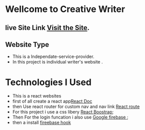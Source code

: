 # Wellcome to Creative Writer

## live Site Link [Visit the Site](https://wildlife-faa1f.web.app/).

## Website Type

- This is a Independate-service-provider.
- In this project is individual writer's website .

# Technologies I Used

- This is a react websites
- first of all create a react app[React Doc](https://reactjs.org/docs/create-a-new-react-app.html)
- then Use react router for custom nav and nav link [React route ](https://reactrouter.com/docs/en/v6/getting-started/installation)
- For this project i use a css libery [React Boostrap](https://react-bootstrap.github.io/getting-started/introduction);
- Then For the login funcation i also use [Google firebase ](https://firebase.google.com/?gclid=CjwKCAjw9e6SBhB2EiwA5myr9sSx8iWwz3QVj2tq2prL1Mh2ReYYvB3faVnXlYkDHKjZvqf2ENmWxxoCuCoQAvD_BwE&gclsrc=aw.ds);
- then a install [fireebase hook](https://github.com/CSFrequency/react-firebase-hooks)
